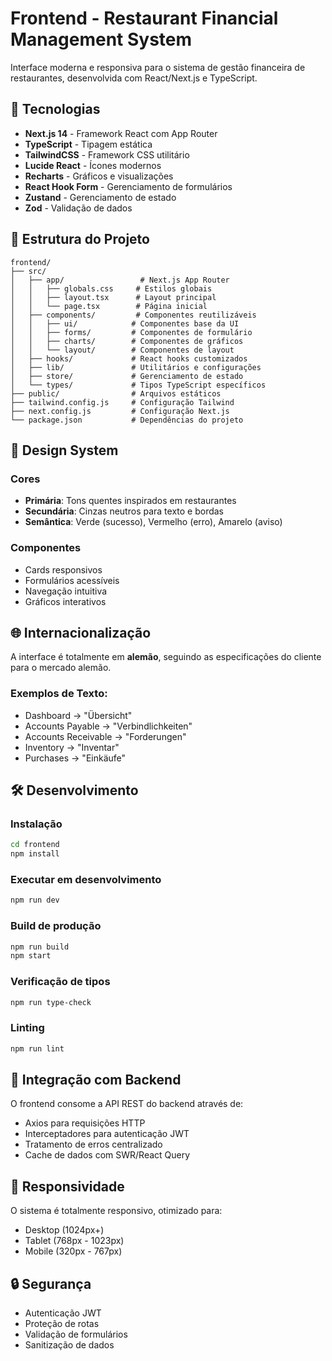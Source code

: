 # Frontend - Restaurant Financial Management System

Interface moderna e responsiva para o sistema de gestão financeira de restaurantes, desenvolvida com React/Next.js e TypeScript.

## 🚀 Tecnologias

- **Next.js 14** - Framework React com App Router
- **TypeScript** - Tipagem estática
- **TailwindCSS** - Framework CSS utilitário
- **Lucide React** - Ícones modernos
- **Recharts** - Gráficos e visualizações
- **React Hook Form** - Gerenciamento de formulários
- **Zustand** - Gerenciamento de estado
- **Zod** - Validação de dados

## 📁 Estrutura do Projeto

```
frontend/
├── src/
│   ├── app/                 # Next.js App Router
│   │   ├── globals.css     # Estilos globais
│   │   ├── layout.tsx      # Layout principal
│   │   └── page.tsx        # Página inicial
│   ├── components/         # Componentes reutilizáveis
│   │   ├── ui/            # Componentes base da UI
│   │   ├── forms/         # Componentes de formulário
│   │   ├── charts/        # Componentes de gráficos
│   │   └── layout/        # Componentes de layout
│   ├── hooks/             # React hooks customizados
│   ├── lib/               # Utilitários e configurações
│   ├── store/             # Gerenciamento de estado
│   └── types/             # Tipos TypeScript específicos
├── public/                # Arquivos estáticos
├── tailwind.config.js     # Configuração Tailwind
├── next.config.js         # Configuração Next.js
└── package.json           # Dependências do projeto
```

## 🎨 Design System

### Cores
- **Primária**: Tons quentes inspirados em restaurantes
- **Secundária**: Cinzas neutros para texto e bordas
- **Semântica**: Verde (sucesso), Vermelho (erro), Amarelo (aviso)

### Componentes
- Cards responsivos
- Formulários acessíveis
- Navegação intuitiva
- Gráficos interativos

## 🌐 Internacionalização

A interface é totalmente em **alemão**, seguindo as especificações do cliente para o mercado alemão.

### Exemplos de Texto:
- Dashboard → "Übersicht"
- Accounts Payable → "Verbindlichkeiten"
- Accounts Receivable → "Forderungen"
- Inventory → "Inventar"
- Purchases → "Einkäufe"

## 🛠️ Desenvolvimento

### Instalação
```bash
cd frontend
npm install
```

### Executar em desenvolvimento
```bash
npm run dev
```

### Build de produção
```bash
npm run build
npm start
```

### Verificação de tipos
```bash
npm run type-check
```

### Linting
```bash
npm run lint
```

## 🔗 Integração com Backend

O frontend consome a API REST do backend através de:
- Axios para requisições HTTP
- Interceptadores para autenticação JWT
- Tratamento de erros centralizado
- Cache de dados com SWR/React Query

## 📱 Responsividade

O sistema é totalmente responsivo, otimizado para:
- Desktop (1024px+)
- Tablet (768px - 1023px)
- Mobile (320px - 767px)

## 🔒 Segurança

- Autenticação JWT
- Proteção de rotas
- Validação de formulários
- Sanitização de dados 